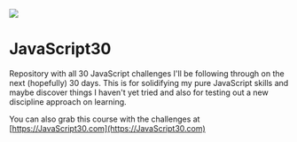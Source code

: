 ﻿![](https://javascript30.com/images/JS3-social-share.png)

# JavaScript30
Repository with all 30 JavaScript challenges I'll be following through on the next (hopefully) 30 days. This is for solidifying my pure JavaScript skills and maybe discover things I haven't yet tried and also for testing out a new discipline approach on learning.

You can also grab this course with the challenges at [https://JavaScript30.com](https://JavaScript30.com)

